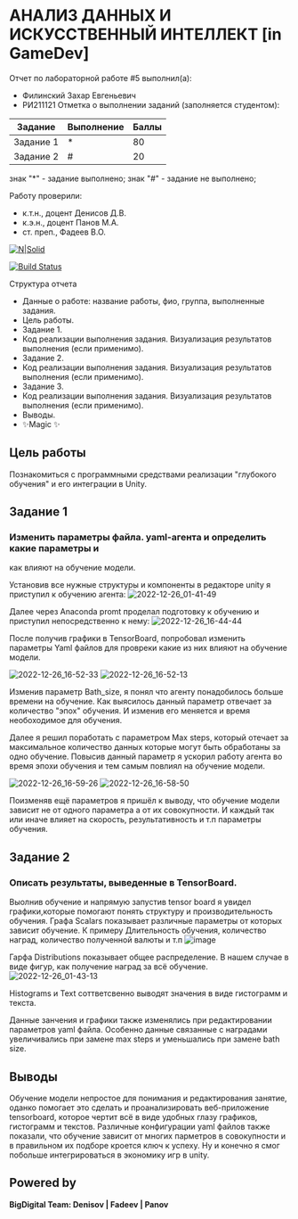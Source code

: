# АНАЛИЗ ДАННЫХ И ИСКУССТВЕННЫЙ ИНТЕЛЛЕКТ [in GameDev]
Отчет по лабораторной работе #5 выполнил(а):
- Филинский Захар Евгеньевич
- РИ211121
Отметка о выполнении заданий (заполняется студентом):

| Задание | Выполнение | Баллы |
| ------ | ------ | ------ |
| Задание 1 | * | 80 |
| Задание 2 | # | 20 |

знак "*" - задание выполнено; знак "#" - задание не выполнено;

Работу проверили:
- к.т.н., доцент Денисов Д.В.
- к.э.н., доцент Панов М.А.
- ст. преп., Фадеев В.О.

[![N|Solid](https://cldup.com/dTxpPi9lDf.thumb.png)](https://nodesource.com/products/nsolid)

[![Build Status](https://travis-ci.org/joemccann/dillinger.svg?branch=master)](https://travis-ci.org/joemccann/dillinger)

Структура отчета

- Данные о работе: название работы, фио, группа, выполненные задания.
- Цель работы.
- Задание 1.
- Код реализации выполнения задания. Визуализация результатов выполнения (если применимо).
- Задание 2.
- Код реализации выполнения задания. Визуализация результатов выполнения (если применимо).
- Задание 3.
- Код реализации выполнения задания. Визуализация результатов выполнения (если применимо).
- Выводы.
- ✨Magic ✨

## Цель работы
Познакомиться с программными средствами реализации "глубокого обучения" и его интеграции в Unity.

## Задание 1
### Изменить параметры файла. yaml-агента и определить какие параметры и
как влияют на обучение модели.

Установив все нужные структуры и компоненты в редакторе unity  я приступил к обучению агента:
![2022-12-26_01-41-49](https://user-images.githubusercontent.com/114186148/209544339-ace3fff0-f9b4-449c-8764-30456f340db7.png)

Далее через Anaconda promt проделал подготовку к обучению и приступил непосредственно к нему:
![2022-12-26_16-44-44](https://user-images.githubusercontent.com/114186148/209545436-e9141177-6663-480f-a315-1e476b197d45.png)

После получив графики в TensorBoard, попробовал изменить параметры Yaml файлов для провреки какие из них влияют на обучение модели.

![2022-12-26_16-52-33](https://user-images.githubusercontent.com/114186148/209546078-26c72d63-1248-466a-a953-61fabf3a3278.png)
![2022-12-26_16-52-13](https://user-images.githubusercontent.com/114186148/209546081-d9903e73-ddc5-40e0-a537-361cc53c437b.png)

Изменив параметр Bath_size, я понял что агенту понадобилось больше времени на обучение. Как выясилось данный параметр отвечает за количество "эпох" обучения. И изменив его меняется и время необоходимое для обучения.

Далее я решил поработать с параметром Max steps, который отечает за максимальное количество данных которые могут быть обработаны за одно обучение.
Повысив данный параметр я ускорил работу агента во время эпохи обучения и тем самым повлиял на обучение модели.

![2022-12-26_16-59-26](https://user-images.githubusercontent.com/114186148/209546818-5e8f1810-0425-47e3-8a07-9558583efd8f.png)
![2022-12-26_16-58-50](https://user-images.githubusercontent.com/114186148/209546819-a561029a-8b87-48ba-a901-31781ed88cc7.png)

Поизменяв ещё параметров я пришёл к выводу, что обучение модели зависит не от одного параметра а от их совокупности. И каждый так или иначе влияет на скорость, результативность и т.п параметры обучения. 

## Задание 2
### Опиcать результаты, выведенные в TensorBoard.
Выолнив обучение и напрямую запустив tensor board я увидел графики,которые помогают понять структуру и производительность обучения.
Графа Scalars показывает различные параметры от которых зависит обучение. К примеру Длительность обучения, количество наград, количество полученной валюты и т.п
![image](https://user-images.githubusercontent.com/114186148/209480641-81550095-9e7c-4ebc-893e-c5c6c5a194c0.png)

Гарфа Distributions показывает общее распределение. В нашем случае в виде фигур, как получение наград за всё обучение.
![2022-12-26_01-43-13](https://user-images.githubusercontent.com/114186148/209548625-75e4f259-5cac-4423-8d75-f6e8b16ce763.png)

Histograms и Text соттветсвенно выводят значения в виде гистограмм и текста.

Данные занчения и графики также изменялись при редактировании параметров yaml файла. Особенно данные связанные с наградами увеличивались при замене max steps и уменьшались при замене bath size.
## Выводы
Обучение модели непростое для понимания и редактирования занятие, оданко помогает это сделать и проанализировать веб-приложение tensorboard, которое чертит всё в виде удобных глазу графиков, гистограмм и текстов. Различные конфигурации yaml файлов также показали, что обучение зависит от многих парметров в совокупности и в правильном их подборе кроется ключ к успеху. Ну и конечно я смог побольше интегрироваться в экономику игр в unity.
## Powered by

**BigDigital Team: Denisov | Fadeev | Panov**

